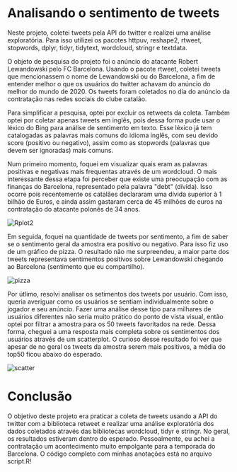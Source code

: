 # Analisando o sentimento de tweets
Neste projeto, coletei tweets pela API do twitter e realizei uma análise exploratória. Para isso utilizei os pacotes httpuv, reshape2, rtweet, stopwords, dplyr, tidyr, tidytext, wordcloud, stringr e textdata.

O objeto de pesquisa do projeto foi o anúncio do atacante Robert Lewandowski pelo FC Barcelona. Usando o pacote rtweet, coletei tweets que mencionassem o nome de Lewandowski ou do Barcelona, a fim de entender melhor o que os usuários do twitter achavam do anúncio do melhor do mundo de 2020. Os tweets foram coletados no dia do anúncio da contratação nas redes sociais do clube catalão.

Para simplificar a pesquisa, optei por excluir os retweets da coleta. Também optei por coletar apenas tweets em inglês, pois dessa forma pude usar o léxico do Bing para análise de sentimento em texto. Esse léxico já tem catalogadas as palavras mais comuns do idioma inglês, com seu devido score (positivo ou negativo), assim como as stopwords (palavras que devem ser ignoradas) mais comuns.

Num primeiro momento, foquei em visualizar quais eram as palavras positivas e negativas mais frequentas através de um wordcloud. O mais interessante dessa etapa foi perceber que existe uma preocupação com as finanças do Barcelona, representado pela palavra "debt" (dívida). Isso ocorre pois recentemente os catalâes declararam uma dívida superior à 1 bilhão de Euros, e ainda assim gastaram cerca de 45 milhões de euros na contratação do atacante polonês de 34 anos.

![Rplot2](https://user-images.githubusercontent.com/77032413/180491817-27975322-d3be-4c0b-a33c-a50a9d2ff481.png)

Em seguida, foquei na quantidade de tweets por sentimento, a fim de saber se o sentimento geral da amostra era positivo ou negativo. Para isso fiz uso de um gráfico de pizza. O resultado não me surpreendeu, a maior parte dos tweets representava sentimentos positivos sobre Lewandowski chegando ao Barcelona (sentimento que eu compartilho).

![pizza](https://user-images.githubusercontent.com/77032413/180492772-d30d080d-aaef-4089-8e24-387c80370d6c.png)

Por útlimo, resolvi analisar os setimentos dos tweets por usuário. Com isso, queria averiguar como os usuários se sentiam individualmente sobre o jogador e seu anúncio. Fazer uma análise desse tipo para milhares de usuários diferentes não seria muito prático do ponto de vista visual, então optei por filtrar a amostra para os 50 tweets favoritados na rede. Dessa forma, cheguei a uma resposta mais completa sobre os sentimentos dos usuários através de um scatterplot. O curioso desse resultado foi ver que apesar de no geral os tweets da amostra serem mais positivos, a média do top50 ficou abaixo do esperado.  

![scatter](https://user-images.githubusercontent.com/77032413/180493444-8f795a73-bbae-4676-bf76-4c9e8aacf671.png)

# Conclusão
O objetivo deste projeto era praticar a coleta de tweets usando a API do twitter com a biblioteca retweet e realizar uma análise exploratória dos dados coletados através das bibliotecas wordcloud, tidyr e stringr. No geral, os resultados estiveram dentro do esperado. Pessoalmente, eu achei a contratação um acontecimento muito empolgante para a temporada do Barcelona. O código completo com minhas anotações está no arquivo script.R!
